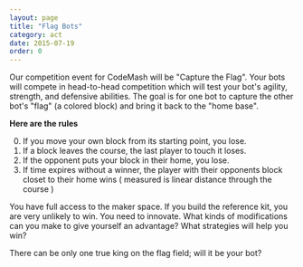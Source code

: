 ```yaml
---
layout: page
title: "Flag Bots"
category: act
date: 2015-07-19
order: 0
---
```


Our competition event for CodeMash will be "Capture the Flag".  Your bots will compete in head-to-head competition which will test your bot's agility, strength, and defensive abilities.  The goal is for one bot to capture the other bot's "flag" (a colored block) and bring it back to the "home base".

**Here are the rules**

0. If you move your own block from its starting point, you lose.
0. If a block leaves the course, the last player to touch it loses.
0. If the opponent puts your block in their home, you lose.
0. If time expires without a winner, the player with their opponents block closet to their home wins ( measured is linear distance through the course )

You have full access to the maker space.  If you build the reference kit, you are very unlikely to win.  You need to innovate.  What kinds of modifications can you make to give yourself an advantage? What strategies will help you win?

There can be only one true king on the flag field; will it be your bot?


